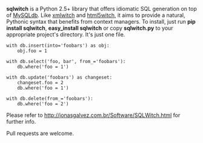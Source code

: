**sqlwitch** is a Python 2.5+ library that offers idiomatic SQL generation on top of [MySQLdb](http://sourceforge.net/projects/mysql-python/). Like [xmlwitch](http://jonasgalvez.com.br/Software/XMLWitch.html) and [html5witch](http://jonasgalvez.com.br/Software/HTML5Witch.html), it aims to provide a natural, Pythonic syntax that benefits from context managers. To install, just run **pip install sqlwitch**, **easy_install sqlwitch** or copy **sqlwitch.py** to your appropriate project's directory. It's just one file.
 
    with db.insert(into='foobars') as obj:
        obj.foo = 1
    
    with db.select('foo, bar', from_='foobars'):
        db.where('foo = 1')
    
    with db.update('foobars') as changeset:
        changeset.foo = 2
        db.where('foo = 1')
    
    with db.delete(from_='foobars'):
        db.where('foo = 2')
   
Please refer to http://jonasgalvez.com.br/Software/SQLWitch.html for further info.

Pull requests are welcome.